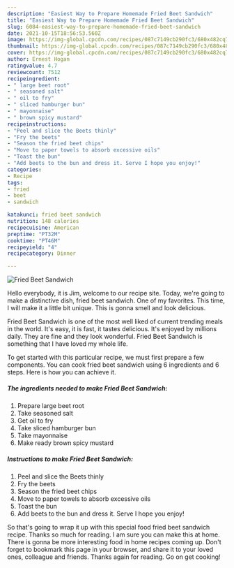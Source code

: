 ```yaml
---
description: "Easiest Way to Prepare Homemade Fried Beet Sandwich"
title: "Easiest Way to Prepare Homemade Fried Beet Sandwich"
slug: 6084-easiest-way-to-prepare-homemade-fried-beet-sandwich
date: 2021-10-15T18:56:53.560Z
image: https://img-global.cpcdn.com/recipes/087c7149cb290fc3/680x482cq70/fried-beet-sandwich-recipe-main-photo.jpg
thumbnail: https://img-global.cpcdn.com/recipes/087c7149cb290fc3/680x482cq70/fried-beet-sandwich-recipe-main-photo.jpg
cover: https://img-global.cpcdn.com/recipes/087c7149cb290fc3/680x482cq70/fried-beet-sandwich-recipe-main-photo.jpg
author: Ernest Hogan
ratingvalue: 4.7
reviewcount: 7512
recipeingredient:
- " large beet root"
- " seasoned salt"
- " oil to fry"
- " sliced hamburger bun"
- " mayonnaise"
- " brown spicy mustard"
recipeinstructions:
- "Peel and slice the Beets thinly"
- "Fry the beets"
- "Season the fried beet chips"
- "Move to paper towels to absorb excessive oils"
- "Toast the bun"
- "Add beets to the bun and dress it. Serve I hope you enjoy!"
categories:
- Recipe
tags:
- fried
- beet
- sandwich

katakunci: fried beet sandwich 
nutrition: 148 calories
recipecuisine: American
preptime: "PT32M"
cooktime: "PT46M"
recipeyield: "4"
recipecategory: Dinner

---
```



![Fried Beet Sandwich](https://img-global.cpcdn.com/recipes/087c7149cb290fc3/680x482cq70/fried-beet-sandwich-recipe-main-photo.jpg)

Hello everybody, it is Jim, welcome to our recipe site. Today, we're going to make a distinctive dish, fried beet sandwich. One of my favorites. This time, I will make it a little bit unique. This is gonna smell and look delicious.

Fried Beet Sandwich is one of the most well liked of current trending meals in the world. It's easy, it is fast, it tastes delicious. It's enjoyed by millions daily. They are fine and they look wonderful. Fried Beet Sandwich is something that I have loved my whole life.




To get started with this particular recipe, we must first prepare a few components. You can cook fried beet sandwich using 6 ingredients and 6 steps. Here is how you can achieve it.

<!--inarticleads1-->

##### The ingredients needed to make Fried Beet Sandwich:

1. Prepare  large beet root
1. Take  seasoned salt
1. Get  oil to fry
1. Take  sliced hamburger bun
1. Take  mayonnaise
1. Make ready  brown spicy mustard




<!--inarticleads2-->

##### Instructions to make Fried Beet Sandwich:

1. Peel and slice the Beets thinly
1. Fry the beets
1. Season the fried beet chips
1. Move to paper towels to absorb excessive oils
1. Toast the bun
1. Add beets to the bun and dress it. Serve I hope you enjoy!




So that's going to wrap it up with this special food fried beet sandwich recipe. Thanks so much for reading. I am sure you can make this at home. There is gonna be more interesting food in home recipes coming up. Don't forget to bookmark this page in your browser, and share it to your loved ones, colleague and friends. Thanks again for reading. Go on get cooking!
